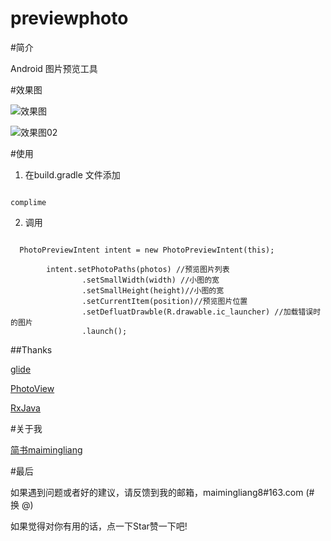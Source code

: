 # previewphoto

#简介

Android 图片预览工具

#效果图

![效果图](https://github.com/maimingliang/previewphoto/blob/master/002.gif)

![效果图02](https://github.com/maimingliang/previewphoto/blob/master/001.gif)


#使用

1. 在build.gradle 文件添加

```code

complime

```

2. 调用

```code

  PhotoPreviewIntent intent = new PhotoPreviewIntent(this);

        intent.setPhotoPaths(photos) //预览图片列表
                .setSmallWidth(width) //小图的宽
                .setSmallHeight(height)//小图的宽
                .setCurrentItem(position)//预览图片位置
                .setDefluatDrawble(R.drawable.ic_launcher) //加载错误时的图片
                .launch();

```


##Thanks


[glide](https://github.com/bumptech/glide)

[PhotoView](https://github.com/chrisbanes/PhotoView)

[RxJava](https://github.com/ReactiveX/RxJava)


#关于我

[简书maimingliang](http://www.jianshu.com/users/141bda5f1c5c/latest_articles)


#最后

如果遇到问题或者好的建议，请反馈到我的邮箱，maimingliang8#163.com (# 换 @)

如果觉得对你有用的话，点一下Star赞一下吧!


